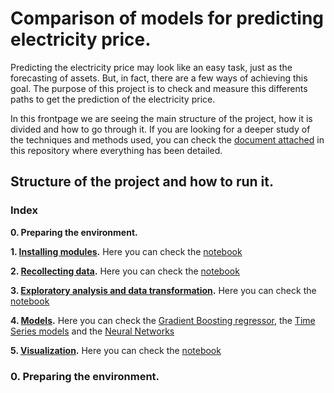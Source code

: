 # Comparison of models for predicting electricity price. 

Predicting the electricity price may look like an easy task, just as the forecasting of assets. But, in fact, there are a few ways of achieving this goal. The purpose of this project is to check and measure this differents paths to get the prediction of the electricity price. 

In this frontpage we are seeing the main structure of the project, how it is divided and how to go through it. If you are looking for a deeper study of the techniques and methods used, you can check the [document attached](https://github.com/JoelDela/TFM-Master_Data_Science_Kschool/blob/master/Comparison_of_ML_models.docx) in this repository where everything has been detailed.

## Structure of the project and how to run it.
### Index
**0. Preparing the environment.**

**1. [Installing modules](https://github.com/JoelDela/TFM-Master_Data_Science_Kschool/tree/master/Modules).** Here you can check the [notebook](./Modules/Installing_modules.ipynb)

**2. [Recollecting data](./Getting_data/).** Here you can check the [notebook](./Getting_data/Getting_Data.ipynb)

**3. [Exploratory analysis and data transformation](./Exploring_data).** Here you can check the [notebook](./Exploring_data/Exploratory_analysis.ipynb)

**4. [Models](./Models).** Here you can check the [Gradient Boosting regressor](./Models/Regressor.ipynb), the [Time Series models](./Models/Time_series.ipynb) and the [Neural Networks](./Models/Neural_Network.ipynb)

**5. [Visualization](./Visualization/).** Here you can check the [notebook](./Visualization/Visualization.ipynb)

### 0. Preparing the environment.

